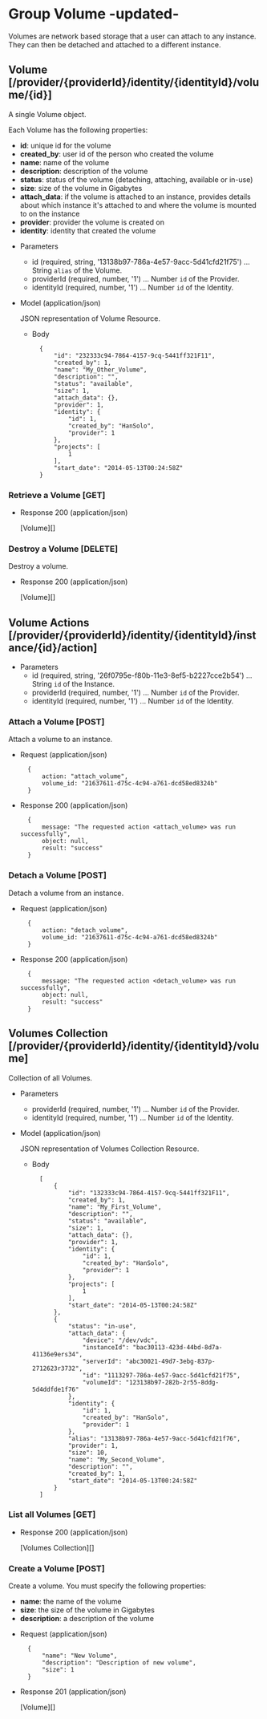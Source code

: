 # Group Volume -updated-
Volumes are network based storage that a user can attach to any instance.  They can then be detached and attached to a
 different instance.

## Volume [/provider/{providerId}/identity/{identityId}/volume/{id}]
A single Volume object.

Each Volume has the following properties:

- **id**: unique id for the volume
- **created_by**: user id of the person who created the volume
- **name**: name of the volume
- **description**: description of the volume
- **status**: status of the volume (detaching, attaching, available or in-use)
- **size**: size of the volume in Gigabytes
- **attach_data**: if the volume is attached to an instance, provides details about which instance it's attached to and
 where the volume is mounted to on the instance
- **provider**: provider the volume is created on
- **identity**: identity that created the volume

+ Parameters
    + id (required, string, '13138b97-786a-4e57-9acc-5d41cfd21f75') ... String `alias` of the Volume.
    + providerId (required, number, '1') ... Number `id` of the Provider.
    + identityId (required, number, '1') ... Number `id` of the Identity.
    
+ Model (application/json)

    JSON representation of Volume Resource.

    + Body

            {
                "id": "232333c94-7864-4157-9cq-5441ff321F11",
                "created_by": 1,
                "name": "My_Other_Volume",
                "description": "",
                "status": "available",
                "size": 1,
                "attach_data": {},
                "provider": 1,
                "identity": {
                    "id": 1,
                    "created_by": "HanSolo",
                    "provider": 1
                },
                "projects": [
                    1
                ],
                "start_date": "2014-05-13T00:24:58Z"
            }

### Retrieve a Volume [GET]
+ Response 200 (application/json)

    [Volume][]
    
### Destroy a Volume [DELETE]
Destroy a volume.

+ Response 200 (application/json)

    [Volume][]
    
## Volume Actions [/provider/{providerId}/identity/{identityId}/instance/{id}/action]

+ Parameters
    + id (required, string, '26f0795e-f80b-11e3-8ef5-b2227cce2b54') ... String `id` of the Instance.
    + providerId (required, number, '1') ... Number `id` of the Provider.
    + identityId (required, number, '1') ... Number `id` of the Identity.

### Attach a Volume [POST]
Attach a volume to an instance.

+ Request (application/json)

        { 
            action: "attach_volume",
            volume_id: "21637611-d75c-4c94-a761-dcd58ed8324b"
        }

+ Response 200 (application/json)

        {
            message: "The requested action <attach_volume> was run successfully",
            object: null,
            result: "success"
        }

### Detach a Volume [POST]
Detach a volume from an instance.

+ Request (application/json)

        { 
            action: "detach_volume",
            volume_id: "21637611-d75c-4c94-a761-dcd58ed8324b"
        }

+ Response 200 (application/json)

        {
            message: "The requested action <detach_volume> was run successfully",
            object: null,
            result: "success"
        }

## Volumes Collection [/provider/{providerId}/identity/{identityId}/volume]
Collection of all Volumes.

+ Parameters
    + providerId (required, number, '1') ... Number `id` of the Provider.
    + identityId (required, number, '1') ... Number `id` of the Identity.
    
+ Model (application/json)

    JSON representation of Volumes Collection Resource.

    + Body

            [
                {
                    "id": "132333c94-7864-4157-9cq-5441ff321F11",
                    "created_by": 1,
                    "name": "My_First_Volume",
                    "description": "",
                    "status": "available",
                    "size": 1,
                    "attach_data": {},
                    "provider": 1,
                    "identity": {
                        "id": 1,
                        "created_by": "HanSolo",
                        "provider": 1
                    },
                    "projects": [
                        1
                    ],
                    "start_date": "2014-05-13T00:24:58Z"
                },
                {
                    "status": "in-use",
                    "attach_data": {
                        "device": "/dev/vdc",
                        "instanceId": "bac30113-423d-44bd-8d7a-41136e9ers34",
                        "serverId": "abc30021-49d7-3ebg-837p-2712623r3732",
                        "id": "1113297-786a-4e57-9acc-5d41cfd21f75",
                        "volumeId": "123138b97-282b-2r55-8ddg-5d4ddfde1f76"
                    },
                    "identity": {
                        "id": 1,
                        "created_by": "HanSolo",
                        "provider": 1
                    },
                    "alias": "13138b97-786a-4e57-9acc-5d41cfd21f76",
                    "provider": 1,
                    "size": 10,
                    "name": "My_Second_Volume",
                    "description": "",
                    "created_by": 1,
                    "start_date": "2014-05-13T00:24:58Z"
                }
            ]
    
### List all Volumes [GET]
+ Response 200 (application/json)

    [Volumes Collection][]

### Create a Volume [POST]
Create a volume.  You must specify the following properties:

- **name**: the name of the volume
- **size**: the size of the volume in Gigabytes
- **description**: a description of the volume

+ Request (application/json)

        {
            "name": "New Volume",
            "description": "Description of new volume",
            "size": 1
        }

+ Response 201 (application/json)

    [Volume][]
